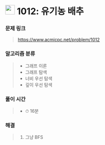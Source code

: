 # <img src="https://static.solved.ac/tier_small/9.svg" width=30> 1012: 유기농 배추 

### 문제 링크
> https://www.acmicpc.net/problem/1012

### 알고리즘 분류
>- 그래프 이론
>- 그래프 탐색
>- 너비 우선 탐색
>- 깊이 우선 탐색

### 풀이 시간
>- ⏱ 16분

### 해결
> 1. 그냥 BFS